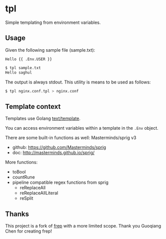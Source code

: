 # tpl

Simple templating from environment variables.

## Usage

Given the following sample file (sample.txt):

```
Hello {{ .Env.USER }}
```

```bash
$ tpl sample.txt
Hello saghul
```

The output is always stdout. This utility is means to be used as follows:

```bash
$ tpl nginx.conf.tpl > nginx.conf
```

## Template context

Templates use Golang [text/template](http://golang.org/pkg/text/template/).

You can access environment variables within a template in the `.Env` object.

There are some built-in functions as well: Masterminds/sprig v3
- github: https://github.com/Masterminds/sprig
- doc: http://masterminds.github.io/sprig/

More functions:
- toBool
- countRune
- pipeline compatible regex functions from sprig 
    - reReplaceAll
    - reReplaceAllLiteral
    - reSplit

## Thanks

This project is a fork of [frep](https://github.com/subchen/frep) with a more
limited scope. Thank you Guoqiang Chen for creating frep!
